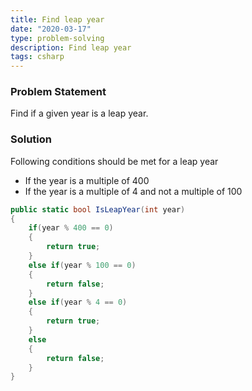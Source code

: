 ```yaml
---
title: Find leap year
date: "2020-03-17"
type: problem-solving
description: Find leap year
tags: csharp
---
```


### Problem Statement

Find if a given year is a leap year.

### Solution

Following conditions should be met for a leap year

- If the year is a multiple of 400
- If the year is a multiple of 4 and not a multiple of 100

```csharp
public static bool IsLeapYear(int year)
{
    if(year % 400 == 0)
    {
        return true;
    }
    else if(year % 100 == 0)
    {
        return false;
    }
    else if(year % 4 == 0)
    {
        return true;
    }
    else
    {
        return false;
    }
}
```
